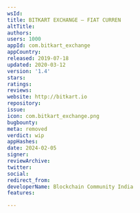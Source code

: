 ```yaml
---
wsId: 
title: BITKART EXCHANGE – FIAT CURREN
altTitle: 
authors: 
users: 1000
appId: com.bitkart_exchange
appCountry: 
released: 2019-07-18
updated: 2020-03-12
version: '1.4'
stars: 
ratings: 
reviews: 
website: http://bitkart.io
repository: 
issue: 
icon: com.bitkart_exchange.png
bugbounty: 
meta: removed
verdict: wip
appHashes: 
date: 2024-02-05
signer: 
reviewArchive: 
twitter: 
social: 
redirect_from: 
developerName: Blockchain Community India
features: 

---
```



